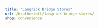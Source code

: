 ```yaml
---
title: "Langrick Bridge Stores"
url: /brothertoft/langrick-bridge-stores/
shop: convenience
---
```

